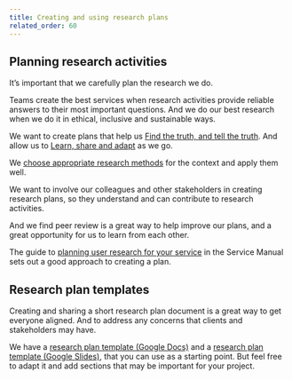```yaml
---
title: Creating and using research plans
related_order: 60
---
```

## Planning research activities

It’s important that we carefully plan the research we do.

Teams create the best services when research activities provide reliable answers
to their most important questions. And we do our best research when we do it in
ethical, inclusive and sustainable ways.

We want to create plans that help us [Find the truth, and tell the truth](/user-research/#user-research-principles). And allow us to [Learn, share and adapt](/user-research/#user-research-principles) as we go.

We [choose appropriate research methods](/user-research/choosing-and-using-research-methods/) for the context and apply them well.

We want to involve our colleagues and other stakeholders in creating research plans, so they understand and can contribute to research activities.

And we find peer review is a great way to help improve our plans, and a great opportunity for us to learn from each other.

The guide to
[planning user research for your service](https://www.gov.uk/service-manual/user-research/plan-user-research-for-your-service)
in the Service Manual sets out a good approach to creating a plan.

## Research plan templates

Creating and sharing a short research plan document is a great way to get
everyone aligned. And to address any concerns that clients and stakeholders may
have.

We have a [research plan template (Google Docs)](https://docs.google.com/document/d/11olKOHluGXL8OA-XKIvSXXsCxQ3dvOUgSUgJSw0qLm4/) and a [research plan template (Google Slides)](https://docs.google.com/presentation/d/1ah3SK6w7srxOnpnV7-YKc8xrxvx3MnA3kTwZTtkicFE/), 
that you can use as a starting point. But feel free to adapt it and add sections
that may be important for your project.
